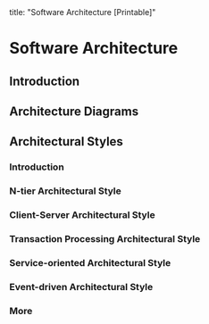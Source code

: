 <frontmatter>
title: "Software Architecture [Printable]"
</frontmatter>

<link rel="stylesheet" href="{{baseUrl}}/css/textbook.css">

<div class="website-content">

<div id="main">

# Software Architecture

## Introduction

<include src="introduction/what/print.md" boilerplate />

## Architecture Diagrams

<include src="architectureDiagrams/reading/print.md" boilerplate />
<include src="architectureDiagrams/drawing/print.md" boilerplate />

## Architectural Styles

### Introduction

<include src="architecturalStyles/introduction/what/print.md" boilerplate />

### N-tier Architectural Style

<include src="architecturalStyles/nTier/what/print.md" boilerplate />

### Client-Server Architectural Style

<include src="architecturalStyles/clientServer/what/print.md" boilerplate />

### Transaction Processing Architectural Style

<include src="architecturalStyles/transactionProcessing/what/print.md" boilerplate />

### Service-oriented Architectural Style

<include src="architecturalStyles/serviceOriented/what/print.md" boilerplate />

### Event-driven Architectural Style

<include src="architecturalStyles/eventDriven/what/print.md" boilerplate />

### More

<include src="architecturalStyles/more/moreStyles/print.md" boilerplate />
<include src="architecturalStyles/more/usingStyles/print.md" boilerplate />

</div>

</div>
